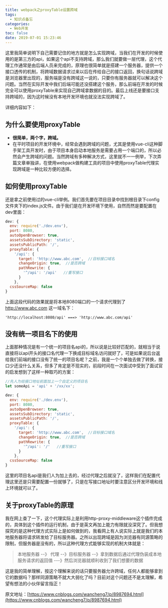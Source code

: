 ```yaml
---
title: webpack之proxyTable设置跨域
tags:
  - 知识点备忘
categories:
  - Web开发
toc: false
date: 2019-07-01 15:23:46
---
```


这里我简单说明下自己需要记住的地方就是怎么实现跨域，当我们在开发的时候使用的是第三方的api，如果这个api不支持跨域，那么我们就要做一层代理，这个代理工作通常是由后端人员来完成的，原理也很简单就是搭建一个服务器，提供一个接口透传的机制，将跨域数据请求过来以后在传给自己的接口返回，换句话说跨域是浏览器里出现的，服务端是没有跨域这一说的，只要你有服务器就可以解决这个问题。当然在实际开发中我们后端可能还没搭建这个服务，那么前端在开发的时候完全可以使用proxyTable来实现自己跨域拿数据的目的。最后上线还是要接口支持跨域的，因为这时候没有本地开发环境也就没法实现跨域了。

详细内容如下：

<!-- more -->

## 为什么要使用proxyTable
- **很简单，两个字，跨域。**
- 在平时项目的开发环境中，经常会遇到跨域的问题，尤其是使用vue-cli这种脚手架工具开发时，由于项目本身启动本地服务是需要占用一个端口的，所以必然会产生跨域的问题。当然跨域有多种解决方式，这里就不一一例举，下次弄篇文章单独讲，在使用webpack做构建工具的项目中使用proxyTable代理实现跨域是一种比较方便的选择。

## 如何使用proxyTable
还是拿之前使用过的vue-cli举例。我们首先要在项目目录中找到根目录下config文件夹下的index.js文件。由于我们是在开发环境下使用，自然而然是要配置在dev里面：

```javascript
dev: {
  env: require('./dev.env'),
  port: 8080,
  autoOpenBrowser: true,
  assetsSubDirectory: 'static',
  assetsPublicPath: '/',
  proxyTable: {
    '/api': {
      target: 'http://www.abc.com',  //目标接口域名
      changeOrigin: true,  //是否跨域
      pathRewrite: {
        '^/api': '/api'   //重写接口
      }
    },
  cssSourceMap: false
}
```
上面这段代码的效果就是将本地8080端口的一个请求代理到了 http://www.abc.com 这一域名下：

`'http://localhost:8080/api' ===> 'http://www.abc.com/api'`

## 没有统一项目名下的使用
上面那种情况是有一个统一的项目名api的，所以说是比较好匹配的，就相当于说直接将以api开头的接口名代理一下换成目标域名访问就好了，可是如果说后台返给我们前端的接口没有了统一的项目名呢？之前，我是一个个单独去做了转换，接口少还没什么关系，但多了肯定是不现实的，前段时间在一次面试中受到了面试官的启发想到了这样一种取巧的方案：

```javascript
//先人为给接口地址前面加上一个自定义的项目名
let someApi = 'api' + '/xx/xx';

dev: {
  env: require('./dev.env'),
  port: 8080,
  autoOpenBrowser: true,
  assetsSubDirectory: 'static',
  assetsPublicPath: '/',
  proxyTable: {
    '/api': {
      target: 'http://www.abc.com',  //目标接口域名
      changeOrigin: true,  //是否跨域
      pathRewrite: {
        '^/api': '/'   //重写接口
      }
    },
  cssSourceMap: false
}
```
这里的项目名api是我们人为加上去的，经过代理之后就没了，这样我们在配置代理这里还是只需要配置一份就够了，只是在写接口地址时要注意区分开发环境和线上环境就可以了。

## 关于proxyTable的原理

我在网上查了一下，这个代理实际上是利用http-proxy-middleware这个插件完成的，具体到这个插件的运行机制，由于是英文再加上能力有限就没深究了。但我想探究的是这种代理方式实际上是如何做到的，我看网上有人说实际上就是我们的本地服务器将请求转发给了目标服务器。之所以出现跨域是因为浏览器有同源策略的限制，但服务器是没有的，所以这种代理方式能够实现的机制大体就是：

> 本地服务器 --》 代理 --》目标服务器 --》拿到数据后通过代理伪装成本地服务请求的返回值 ---》然后浏览器就顺利收到了我们想要的数据

这是我的简单理解，按这个理解来说的话只要服务器允许跨域，任何人都能够拿到它的数据吗？那样同源策略不就大大弱化了吗？目前对这个问题还不是太理解，希望有想法的小伙伴留言指正！

原文地址：[https://www.cnblogs.com/wancheng7/p/8987694.html](https://www.cnblogs.com/wancheng7/p/8987694.html)
